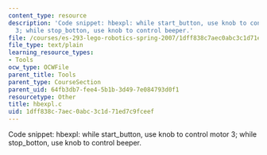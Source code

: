 ```yaml
---
content_type: resource
description: 'Code snippet: hbexpl: while start_button, use knob to control motor
  3; while stop_botton, use knob to control beeper.'
file: /courses/es-293-lego-robotics-spring-2007/1dff838c7aec0abc3c1d71ed7c9fceef_hbexpl.c
file_type: text/plain
learning_resource_types:
- Tools
ocw_type: OCWFile
parent_title: Tools
parent_type: CourseSection
parent_uid: 64fb3db7-fee4-5b1b-3d49-7e084793d0f1
resourcetype: Other
title: hbexpl.c
uid: 1dff838c-7aec-0abc-3c1d-71ed7c9fceef
---
```

Code snippet: hbexpl: while start_button, use knob to control motor 3; while stop_botton, use knob to control beeper.

